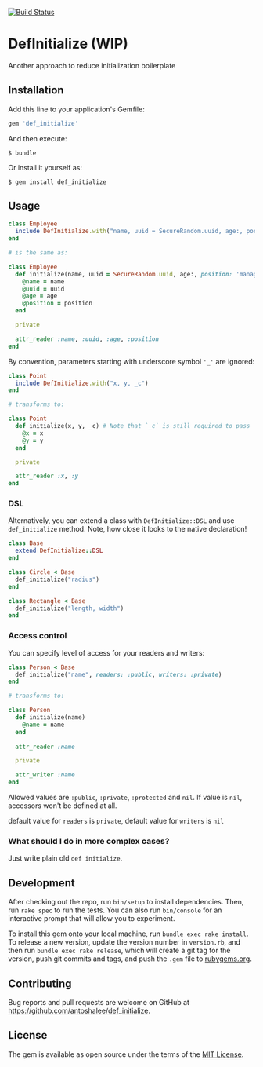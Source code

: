 [![Build Status](https://travis-ci.org/antoshalee/def_initialize.svg?branch=master)](https://travis-ci.org/antoshalee/def_initialize)

# DefInitialize (WIP)

Another approach to reduce initialization boilerplate


## Installation

Add this line to your application's Gemfile:

```ruby
gem 'def_initialize'
```

And then execute:

    $ bundle

Or install it yourself as:

    $ gem install def_initialize

## Usage

```ruby
class Employee
  include DefInitialize.with("name, uuid = SecureRandom.uuid, age:, position: 'manager'")
end

# is the same as:

class Employee
  def initialize(name, uuid = SecureRandom.uuid, age:, position: 'manager')
    @name = name
    @uuid = uuid
    @age = age
    @position = position
  end

  private

  attr_reader :name, :uuid, :age, :position
end
```

By convention, parameters starting with underscore symbol `'_'` are ignored:

```ruby
class Point
  include DefInitialize.with("x, y, _c")
end

# transforms to:

class Point
  def initialize(x, y, _c) # Note that `_c` is still required to pass
    @x = x
    @y = y
  end

  private

  attr_reader :x, :y
end
```

### DSL

Alternatively, you can extend a class with `DefInitialize::DSL` and use `def_initialize` method. Note, how close it looks to the native declaration!

```ruby
class Base
  extend DefInitialize::DSL
end

class Circle < Base
  def_initialize("radius")
end

class Rectangle < Base
  def_initialize("length, width")
end
```

### Access control

You can specify level of access for your readers and writers:

```ruby
class Person < Base
  def_initialize("name", readers: :public, writers: :private)
end

# transforms to:

class Person
  def initialize(name)
    @name = name
  end
  
  attr_reader :name

  private

  attr_writer :name
end

```
Allowed values are `:public`, `:private`, `:protected` and `nil`. If value is `nil`, accessors won't be defined at all.

default value for `readers` is `private`, default value for `writers` is `nil`


### What should I do in more complex cases?

Just write plain old `def initialize`.


## Development

After checking out the repo, run `bin/setup` to install dependencies. Then, run `rake spec` to run the tests. You can also run `bin/console` for an interactive prompt that will allow you to experiment.

To install this gem onto your local machine, run `bundle exec rake install`. To release a new version, update the version number in `version.rb`, and then run `bundle exec rake release`, which will create a git tag for the version, push git commits and tags, and push the `.gem` file to [rubygems.org](https://rubygems.org).

## Contributing

Bug reports and pull requests are welcome on GitHub at https://github.com/antoshalee/def_initialize.

## License

The gem is available as open source under the terms of the [MIT License](https://opensource.org/licenses/MIT).
